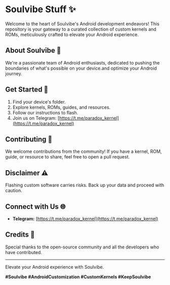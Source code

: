 # Soulvibe Stuff ✨

Welcome to the heart of Soulvibe's Android development endeavors! This repository is your gateway to a curated collection of custom kernels and ROMs, meticulously crafted to elevate your Android experience.

## About Soulvibe 💫

We're a passionate team of Android enthusiasts, dedicated to pushing the boundaries of what's possible on your device.and optimize your Android journey.

## Get Started 🏁

1. Find your device's folder.
2. Explore kernels, ROMs, guides, and resources.
3. Follow our instructions to flash.
4. Join us on Telegram: [https://t.me/paradox_kernel](https://t.me/paradox_kernel)

## Contributing 🤝

We welcome contributions from the community! If you have a kernel, ROM, guide, or resource to share, feel free to open a pull request.

## Disclaimer ⚠️

Flashing custom software carries risks. Back up your data and proceed with caution.

## Connect with Us 🌐

* **Telegram:** [https://t.me/paradox_kernel](https://t.me/paradox_kernel)

## Credits 🙏

Special thanks to the open-source community and all the developers who have contributed.

---

Elevate your Android experience with Soulvibe.


**#Soulvibe #AndroidCustomization #CustomKernels #KeepSoulvibe**
